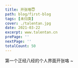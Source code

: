 ```yaml
---
title: 开张咯😇
path: blog/first-blog
tags: [未归类]
cover: ./talentan.jpg
date: 2021-03-22
excerpt: www.talentan.cn
prePage: ''
nextPage: ''
totalCount: 50
---
```


第一个正经八经的个人界面开张咯 ~
